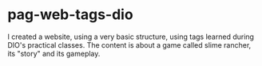 # pag-web-tags-dio
I created a website, using a very basic structure, using tags learned during DIO's practical classes. The content is about a game called slime rancher, its "story" and its gameplay.
